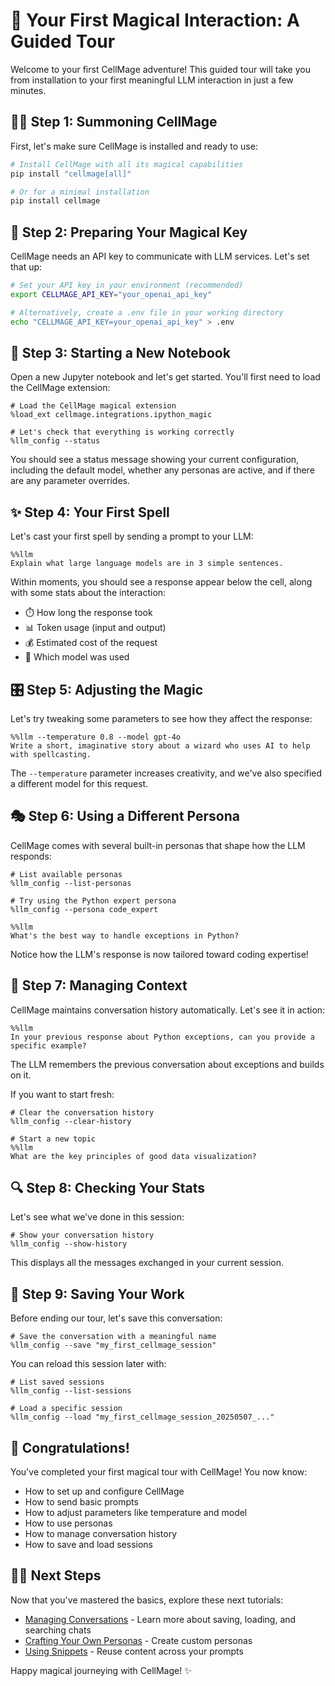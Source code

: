 # 🚀 Your First Magical Interaction: A Guided Tour

Welcome to your first CellMage adventure! This guided tour will take you from installation to your first meaningful LLM interaction in just a few minutes.

## 🧙‍♂️ Step 1: Summoning CellMage

First, let's make sure CellMage is installed and ready to use:

```bash
# Install CellMage with all its magical capabilities
pip install "cellmage[all]"

# Or for a minimal installation
pip install cellmage
```

## 🔑 Step 2: Preparing Your Magical Key

CellMage needs an API key to communicate with LLM services. Let's set that up:

```bash
# Set your API key in your environment (recommended)
export CELLMAGE_API_KEY="your_openai_api_key"

# Alternatively, create a .env file in your working directory
echo "CELLMAGE_API_KEY=your_openai_api_key" > .env
```

## 🧪 Step 3: Starting a New Notebook

Open a new Jupyter notebook and let's get started. You'll first need to load the CellMage extension:

```ipython
# Load the CellMage magical extension
%load_ext cellmage.integrations.ipython_magic

# Let's check that everything is working correctly
%llm_config --status
```

You should see a status message showing your current configuration, including the default model, whether any personas are active, and if there are any parameter overrides.

## ✨ Step 4: Your First Spell

Let's cast your first spell by sending a prompt to your LLM:

```ipython
%%llm
Explain what large language models are in 3 simple sentences.
```

Within moments, you should see a response appear below the cell, along with some stats about the interaction:
- ⏱️ How long the response took
- 📊 Token usage (input and output)
- 💰 Estimated cost of the request
- 🤖 Which model was used

## 🎛️ Step 5: Adjusting the Magic

Let's try tweaking some parameters to see how they affect the response:

```ipython
%%llm --temperature 0.8 --model gpt-4o
Write a short, imaginative story about a wizard who uses AI to help with spellcasting.
```

The `--temperature` parameter increases creativity, and we've also specified a different model for this request.

## 🎭 Step 6: Using a Different Persona

CellMage comes with several built-in personas that shape how the LLM responds:

```ipython
# List available personas
%llm_config --list-personas

# Try using the Python expert persona
%llm_config --persona code_expert

%%llm
What's the best way to handle exceptions in Python?
```

Notice how the LLM's response is now tailored toward coding expertise!

## 🧠 Step 7: Managing Context

CellMage maintains conversation history automatically. Let's see it in action:

```ipython
%%llm
In your previous response about Python exceptions, can you provide a specific example?
```

The LLM remembers the previous conversation about exceptions and builds on it.

If you want to start fresh:

```ipython
# Clear the conversation history
%llm_config --clear-history

# Start a new topic
%%llm
What are the key principles of good data visualization?
```

## 🔍 Step 8: Checking Your Stats

Let's see what we've done in this session:

```ipython
# Show your conversation history
%llm_config --show-history
```

This displays all the messages exchanged in your current session.

## 💾 Step 9: Saving Your Work

Before ending our tour, let's save this conversation:

```ipython
# Save the conversation with a meaningful name
%llm_config --save "my_first_cellmage_session"
```

You can reload this session later with:

```ipython
# List saved sessions
%llm_config --list-sessions

# Load a specific session
%llm_config --load "my_first_cellmage_session_20250507_..."
```

## 🎉 Congratulations!

You've completed your first magical tour with CellMage! You now know:
- How to set up and configure CellMage
- How to send basic prompts
- How to adjust parameters like temperature and model
- How to use personas
- How to manage conversation history
- How to save and load sessions

## 🧙‍♂️ Next Steps

Now that you've mastered the basics, explore these next tutorials:
- [Managing Conversations](conversation_management.md) - Learn more about saving, loading, and searching chats
- [Crafting Your Own Personas](working_with_personas.md) - Create custom personas
- [Using Snippets](using_snippets.md) - Reuse content across your prompts

Happy magical journeying with CellMage! ✨
